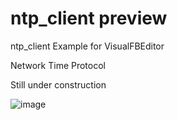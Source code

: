 # ntp_client preview
ntp_client Example for VisualFBEditor

Network Time Protocol

Still under construction

![image](https://github.com/chunmingwang/ntp/assets/35757455/99efa0c7-5063-4794-8c12-d17eede72b6c)


